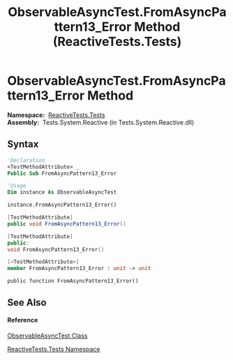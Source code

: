 ﻿---
title: ObservableAsyncTest.FromAsyncPattern13_Error Method  (ReactiveTests.Tests)
TOCTitle: FromAsyncPattern13_Error Method
ms:assetid: M:ReactiveTests.Tests.ObservableAsyncTest.FromAsyncPattern13_Error
ms:mtpsurl: https://msdn.microsoft.com/en-us/library/reactivetests.tests.observableasynctest.fromasyncpattern13_error(v=VS.103)
ms:contentKeyID: 36619248
ms.date: 06/28/2011
mtps_version: v=VS.103
f1_keywords:
- ReactiveTests.Tests.ObservableAsyncTest.FromAsyncPattern13_Error
dev_langs:
- CSharp
- JScript
- VB
- FSharp
- c++
---

# ObservableAsyncTest.FromAsyncPattern13\_Error Method

**Namespace:**  [ReactiveTests.Tests](hh289046\(v=vs.103\).md)  
**Assembly:**  Tests.System.Reactive (in Tests.System.Reactive.dll)

## Syntax

``` vb
'Declaration
<TestMethodAttribute> _
Public Sub FromAsyncPattern13_Error
```

``` vb
'Usage
Dim instance As ObservableAsyncTest

instance.FromAsyncPattern13_Error()
```

``` csharp
[TestMethodAttribute]
public void FromAsyncPattern13_Error()
```

``` c++
[TestMethodAttribute]
public:
void FromAsyncPattern13_Error()
```

``` fsharp
[<TestMethodAttribute>]
member FromAsyncPattern13_Error : unit -> unit 
```

``` jscript
public function FromAsyncPattern13_Error()
```

## See Also

#### Reference

[ObservableAsyncTest Class](hh314747\(v=vs.103\).md)

[ReactiveTests.Tests Namespace](hh289046\(v=vs.103\).md)


